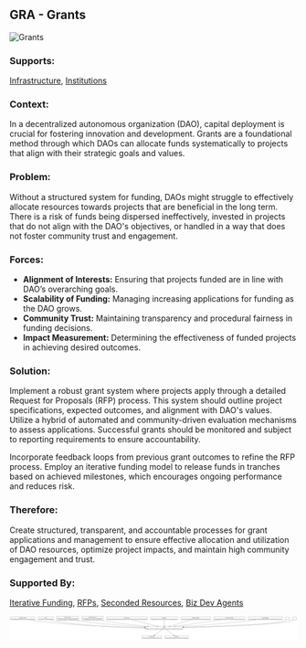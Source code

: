 ## GRA - Grants

![Grants](./output/illustration/grants_illustration_v3.png)

### Supports:

[Infrastructure](./infrastructure.html), [Institutions](./institutions.html)

### Context:

In a decentralized autonomous organization (DAO), capital deployment is crucial for fostering innovation and development. Grants are a foundational method through which DAOs can allocate funds systematically to projects that align with their strategic goals and values.

### Problem:

Without a structured system for funding, DAOs might struggle to effectively allocate resources towards projects that are beneficial in the long term. There is a risk of funds being dispersed ineffectively, invested in projects that do not align with the DAO's objectives, or handled in a way that does not foster community trust and engagement.

### Forces:

- **Alignment of Interests:** Ensuring that projects funded are in line with DAO’s overarching goals.
- **Scalability of Funding:** Managing increasing applications for funding as the DAO grows.
- **Community Trust:** Maintaining transparency and procedural fairness in funding decisions.
- **Impact Measurement:** Determining the effectiveness of funded projects in achieving desired outcomes.

### Solution:

Implement a robust grant system where projects apply through a detailed Request for Proposals (RFP) process. This system should outline project specifications, expected outcomes, and alignment with DAO's values. Utilize a hybrid of automated and community-driven evaluation mechanisms to assess applications. Successful grants should be monitored and subject to reporting requirements to ensure accountability. 

Incorporate feedback loops from previous grant outcomes to refine the RFP process. Employ an iterative funding model to release funds in tranches based on achieved milestones, which encourages ongoing performance and reduces risk.

### Therefore:

Create structured, transparent, and accountable processes for grant applications and management to ensure effective allocation and utilization of DAO resources, optimize project impacts, and maintain high community engagement and trust.

### Supported By:

[Iterative Funding](./iterative_funding.html), [RFPs](./rfps.html), [Seconded Resources](./seconded_resources.html), [Biz Dev Agents](./biz_dev_agents.html)

![Grants](./output/grants_specific_graph_v3.png)